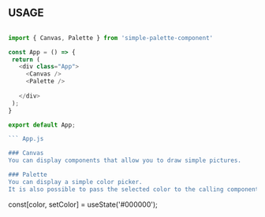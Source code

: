 ## USAGE
 
 ``` App.js

import { Canvas, Palette } from 'simple-palette-component'

const App = () => {
  return (
    <div class="App">
      <Canvas />
      <Palette />
      
    </div>
  );
}

export default App;

 ``` App.js

 ### Canvas
You can display components that allow you to draw simple pictures.

 ### Palette
 You can display a simple color picker.
 It is also possible to pass the selected color to the calling component.

 ```

 const[color, setColor] = useState<string>('#000000');

<Palette onChangeColor={setColor} />

 ```